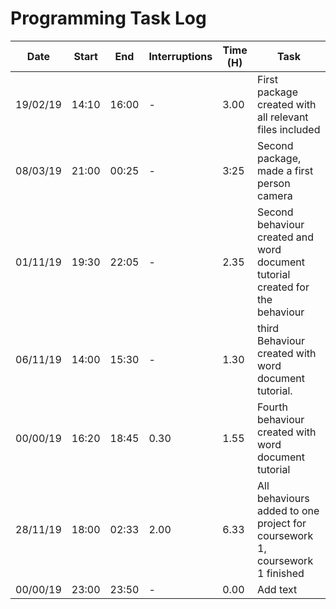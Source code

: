# Programming Task Log

Date | Start | End | Interruptions | Time (H) | Task
-----|-------|-----|---------------|----------|-----
19/02/19 |14:10 | 16:00 | - | 3.00| First package created with all relevant files included
08/03/19 | 21:00 | 00:25 | - | 3:25 | Second package, made a first person camera 
01/11/19| 19:30 | 22:05 | - | 2.35 |Second behaviour created and word document tutorial created for the behaviour
06/11/19 | 14:00 | 15:30 | - | 1.30 | third Behaviour created with word document tutorial.
00/00/19 | 16:20 | 18:45| 0.30 | 1.55 | Fourth behaviour created with word document tutorial
28/11/19 | 18:00 | 02:33 | 2.00| 6.33 | All behaviours added to one project for coursework 1, coursework 1 finished
00/00/19| 23:00 | 23:50 | - | 0.00 | Add text
